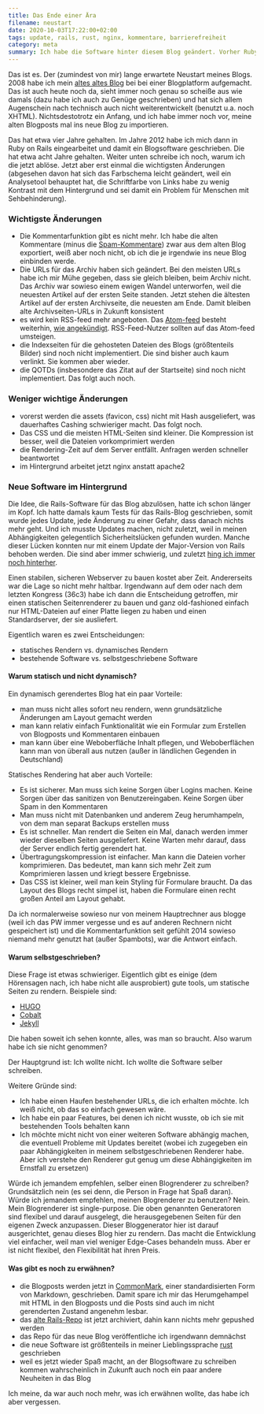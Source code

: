 ```yaml
---
title: Das Ende einer Ära
filename: neustart
date: 2020-10-03T17:22:00+02:00
tags: update, rails, rust, nginx, kommentare, barrierefreiheit
category: meta
summary: Ich habe die Software hinter diesem Blog geändert. Vorher Ruby on Rails, jetzt ein selbstgeschriebener static page generator.
---
```


Das ist es. Der (zumindest von mir) lange erwartete Neustart meines Blogs. 2008 habe ich mein [altes altes Blog](https://stu.blogger.de/) bei bei einer Blogplatform aufgemacht. Das ist auch heute noch da, sieht immer noch genau so scheiße aus wie damals (dazu habe ich auch zu Genüge geschrieben) und hat sich allem Augenschein nach technisch auch nicht weiterentwickelt (benutzt u.a. noch XHTML). Nichtsdestotrotz ein Anfang, und ich habe immer noch vor, meine alten Blogposts mal ins neue Blog zu importieren.

Das hat etwa vier Jahre gehalten. Im Jahre 2012 habe ich mich dann in Ruby on Rails eingearbeitet und damit ein Blogsoftware geschrieben. Die hat etwa acht Jahre gehalten. Weiter unten schreibe ich noch, warum ich die jetzt ablöse. Jetzt aber erst einmal die wichtigsten Änderungen (abgesehen davon hat sich das Farbschema leicht geändert, weil ein Analysetool behauptet hat, die Schriftfarbe von Links habe zu wenig Kontrast mit dem Hintergrund und sei damit ein Problem für Menschen mit Sehbehinderung).

### Wichtigste Änderungen

- Die Kommentarfunktion gibt es nicht mehr. Ich habe die alten Kommentare (minus die [Spam-Kommentare](/blogposts/203)) zwar aus dem alten Blog exportiert, weiß aber noch nicht, ob ich die je irgendwie ins neue Blog einbinden werde.
- Die URLs für das Archiv haben sich geändert. Bei den meisten URLs habe ich mir Mühe gegeben, dass sie gleich bleiben, beim Archiv nicht. Das Archiv war sowieso einem ewigen Wandel unterworfen, weil die neuesten Artikel auf der ersten Seite standen. Jetzt stehen die ältesten Artikel auf der ersten Archivseite, die neuesten am Ende. Damit bleiben alte Archivseiten-URLs in Zukunft konsistent
- es wird kein RSS-feed mehr angeboten. Das [Atom-feed](/feed.atom) besteht weiterhin, [wie angekündigt](/blogposts/236). RSS-Feed-Nutzer sollten auf das Atom-feed umsteigen.
- die Indexseiten für die gehosteten Dateien des Blogs (größtenteils Bilder) sind noch nicht implementiert. Die sind bisher auch kaum verlinkt. Sie kommen aber wieder.
- die QOTDs (insbesondere das Zitat auf der Startseite) sind noch nicht implementiert. Das folgt auch noch.

### Weniger wichtige Änderungen

- vorerst werden die assets (favicon, css) nicht mit Hash ausgeliefert, was dauerhaftes Cashing schwieriger macht. Das folgt noch.
- Das CSS und die meisten HTML-Seiten sind kleiner. Die Kompression ist besser, weil die Dateien vorkomprimiert werden
- die Rendering-Zeit auf dem Server entfällt. Anfragen werden schneller beantwortet
- im Hintergrund arbeitet jetzt nginx anstatt apache2

### Neue Software im Hintergrund

Die Idee, die Rails-Software für das Blog abzulösen, hatte ich schon länger im Kopf. Ich hatte damals kaum Tests für das Rails-Blog geschrieben, somit wurde jedes Update, jede Änderung zu einer Gefahr, dass danach nichts mehr geht. Und ich musste Updates machen, nicht zuletzt, weil in meinen Abhängigkeiten gelegentlich Sicherheitslücken gefunden wurden. Manche dieser Lücken konnten nur mit einem Update der Major-Version von Rails behoben werden. Die sind aber immer schwierig, und zuletzt [hing ich immer noch hinterher](/blogposts/227).

Einen stabilen, sicheren Webserver zu bauen kostet aber Zeit. Andererseits war die Lage so nicht mehr haltbar. Irgendwann auf dem oder nach dem letzten Kongress (36c3) habe ich dann die Entscheidung getroffen, mir einen statischen Seitenrenderer zu bauen und ganz old-fashioned einfach nur HTML-Dateien auf einer Platte liegen zu haben und einen Standardserver, der sie ausliefert.

Eigentlich waren es zwei Entscheidungen:
- statisches Rendern vs. dynamisches Rendern
- bestehende Software vs. selbstgeschriebene Software

#### Warum statisch und nicht dynamisch?

Ein dynamisch gerendertes Blog hat ein paar Vorteile:
- man muss nicht alles sofort neu rendern, wenn grundsätzliche Änderungen am Layout gemacht werden
- man kann relativ einfach Funktionalität wie ein Formular zum Erstellen von Blogposts und Kommentaren einbauen
- man kann über eine Weboberfläche Inhalt pflegen, und Weboberflächen kann man von überall aus nutzen (außer in ländlichen Gegenden in Deutschland)

Statisches Rendering hat aber auch Vorteile:
- Es ist sicherer. Man muss sich keine Sorgen über Logins machen. Keine Sorgen über das sanitizen von Benutzereingaben. Keine Sorgen über Spam in den Kommentaren
- Man muss nicht mit Datenbanken und anderem Zeug herumhampeln, von dem man separat Backups erstellen muss
- Es ist schneller. Man rendert die Seiten ein Mal, danach werden immer wieder dieselben Seiten ausgeliefert. Keine Warten mehr darauf, dass der Server endlich fertig gerendert hat.
- Übertragungskompression ist einfacher. Man kann die Dateien vorher komprimieren. Das bedeutet, man kann sich mehr Zeit zum Komprimieren lassen und kriegt bessere Ergebnisse.
- Das CSS ist kleiner, weil man kein Styling für Formulare braucht. Da das Layout des Blogs recht simpel ist, haben die Formulare einen recht großen Anteil am Layout gehabt.

Da ich normalerweise sowieso nur von meinem Hauptrechner aus blogge (weil ich das PW immer vergesse und es auf anderen Rechnern nicht gespeichert ist) und die Kommentarfunktion seit gefühlt 2014 sowieso niemand mehr genutzt hat (außer Spambots), war die Antwort einfach.

#### Warum selbstgeschrieben?

Diese Frage ist etwas schwieriger. Eigentlich gibt es einige (dem Hörensagen nach, ich habe nicht alle ausprobiert) gute tools, um statische Seiten zu rendern. Beispiele sind:
- [HUGO](https://gohugo.io/)
- [Cobalt](https://github.com/cobalt-org/cobalt.rs)
- [Jekyll](https://jekyllrb.com/)

Die haben soweit ich sehen konnte, alles, was man so braucht. Also warum habe ich sie nicht genommen?

Der Hauptgrund ist: Ich wollte nicht. Ich wollte die Software selber schreiben.

Weitere Gründe sind:
- Ich habe einen Haufen bestehender URLs, die ich erhalten möchte. Ich weiß nicht, ob das so einfach gewesen wäre.
- Ich habe ein paar Features, bei denen ich nicht wusste, ob ich sie mit bestehenden Tools behalten kann
- Ich möchte micht nicht von einer weiteren Software abhängig machen, die eventuell Probleme mit Updates bereitet (wobei ich zugegeben ein paar Abhängigkeiten in meinem selbstgeschriebenen Renderer habe. Aber ich verstehe den Renderer gut genug um diese Abhängigkeiten im Ernstfall zu ersetzen)

Würde ich jemandem empfehlen, selber einen Blogrenderer zu schreiben? Grundsätzlich nein (es sei denn, die Person in Frage hat Spaß daran). Würde ich jemandem empfehlen, meinen Blogrenderer zu benutzen? Nein. Mein Blogrenderer ist single-purpose. Die oben genannten Generatoren sind flexibel und darauf ausgelegt, die herausgegebenen Seiten für den eigenen Zweck anzupassen. Dieser Bloggenerator hier ist darauf ausgerichtet, genau dieses Blog hier zu rendern. Das macht die Entwicklung viel einfacher, weil man viel weniger Edge-Cases behandeln muss. Aber er ist nicht flexibel, den Flexibilität hat ihren Preis.

#### Was gibt es noch zu erwähnen?

- die Blogposts werden jetzt in [CommonMark](https://commonmark.org/), einer standardisierten Form von Markdown, geschrieben. Damit spare ich mir das Herumgehampel mit HTML in den Blogposts und die Posts sind auch im nicht gerenderten Zustand angenehm lesbar.
- das [alte Rails-Repo](https://github.com/GKnirps/stublog) ist jetzt archiviert, dahin kann nichts mehr gepushed werden
- das Repo für das neue Blog veröffentliche ich irgendwann demnächst
- die neue Software ist größtenteils in meiner Lieblingssprache [rust](https://www.rust-lang.org/) geschrieben
- weil es jetzt wieder Spaß macht, an der Blogsoftware zu schreiben kommen wahrscheinlich in Zukunft auch noch ein paar andere Neuheiten in das Blog

Ich meine, da war auch noch mehr, was ich erwähnen wollte, das habe ich aber vergessen.
